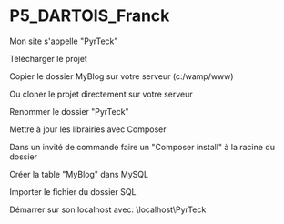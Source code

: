 # P5_DARTOIS_Franck
Mon site s'appelle "PyrTeck"

Télécharger le projet

Copier le dossier MyBlog sur votre serveur (c:/wamp/www)

Ou cloner le projet directement sur votre serveur

Renommer le dossier "PyrTeck"

Mettre à jour les librairies avec Composer

Dans un invité de commande faire un "Composer install" à la racine du dossier

Créer la table "MyBlog" dans MySQL

Importer le fichier du dossier SQL

Démarrer sur son localhost avec: \localhost\PyrTeck
